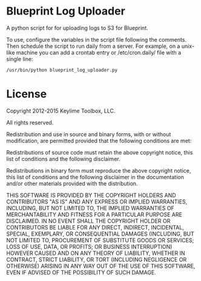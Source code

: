 Blueprint Log Uploader
======================

A python script for for uploading logs to S3 for Blueprint.

To use, configure the variables in the script file following the comments. Then
schedule the script to run daily from a server. For example, on a unix-like
machine you can add a crontab entry or /etc/cron.daily/ file with a single
line:

    /usr/bin/python blueprint_log_uploader.py




License
=======
Copyright 2012-2015 Keylime Toolbox, LLC.

All rights reserved.

Redistribution and use in source and binary forms, with or without
modification, are permitted provided that the following conditions are met:

Redistributions of source code must retain the above copyright notice, this
list of conditions and the following disclaimer.

Redistributions in binary form must reproduce the above copyright notice, this
list of conditions and the following disclaimer in the documentation and/or
other materials provided with the distribution.

THIS SOFTWARE IS PROVIDED BY THE COPYRIGHT HOLDERS AND CONTRIBUTORS "AS IS" AND
ANY EXPRESS OR IMPLIED WARRANTIES, INCLUDING, BUT NOT LIMITED TO, THE IMPLIED
WARRANTIES OF MERCHANTABILITY AND FITNESS FOR A PARTICULAR PURPOSE ARE
DISCLAIMED. IN NO EVENT SHALL THE COPYRIGHT HOLDER OR CONTRIBUTORS BE LIABLE
FOR ANY DIRECT, INDIRECT, INCIDENTAL, SPECIAL, EXEMPLARY, OR CONSEQUENTIAL
DAMAGES (INCLUDING, BUT NOT LIMITED TO, PROCUREMENT OF SUBSTITUTE GOODS OR
SERVICES; LOSS OF USE, DATA, OR PROFITS; OR BUSINESS INTERRUPTION) HOWEVER
CAUSED AND ON ANY THEORY OF LIABILITY, WHETHER IN CONTRACT, STRICT LIABILITY,
OR TORT (INCLUDING NEGLIGENCE OR OTHERWISE) ARISING IN ANY WAY OUT OF THE USE
OF THIS SOFTWARE, EVEN IF ADVISED OF THE POSSIBILITY OF SUCH DAMAGE.
